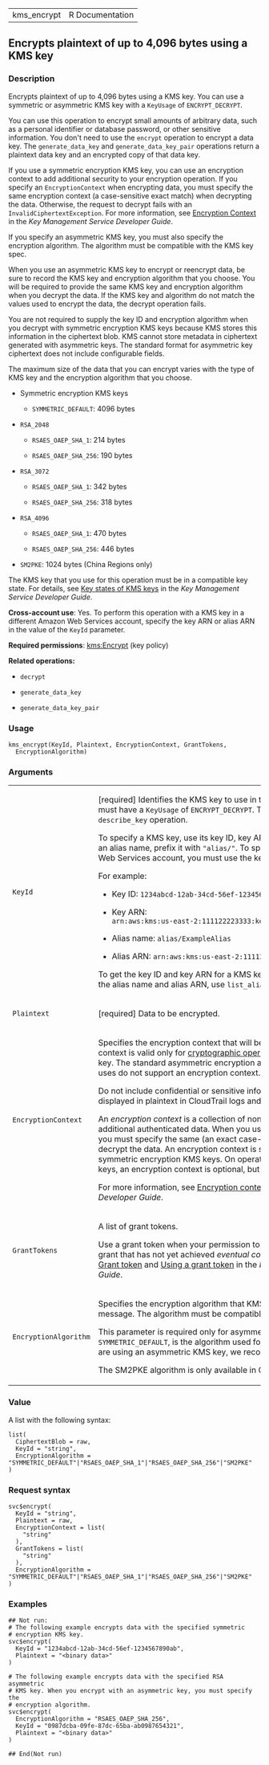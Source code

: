 <table style="width: 100%;">
<tbody>
<tr class="odd">
<td>kms_encrypt</td>
<td style="text-align: right;">R Documentation</td>
</tr>
</tbody>
</table>

## Encrypts plaintext of up to 4,096 bytes using a KMS key

### Description

Encrypts plaintext of up to 4,096 bytes using a KMS key. You can use a
symmetric or asymmetric KMS key with a `KeyUsage` of `ENCRYPT_DECRYPT`.

You can use this operation to encrypt small amounts of arbitrary data,
such as a personal identifier or database password, or other sensitive
information. You don't need to use the `encrypt` operation to encrypt a
data key. The `generate_data_key` and `generate_data_key_pair`
operations return a plaintext data key and an encrypted copy of that
data key.

If you use a symmetric encryption KMS key, you can use an encryption
context to add additional security to your encryption operation. If you
specify an `EncryptionContext` when encrypting data, you must specify
the same encryption context (a case-sensitive exact match) when
decrypting the data. Otherwise, the request to decrypt fails with an
`InvalidCiphertextException`. For more information, see [Encryption
Context](https://docs.aws.amazon.com/kms/latest/developerguide/concepts.html#encrypt_context)
in the *Key Management Service Developer Guide*.

If you specify an asymmetric KMS key, you must also specify the
encryption algorithm. The algorithm must be compatible with the KMS key
spec.

When you use an asymmetric KMS key to encrypt or reencrypt data, be sure
to record the KMS key and encryption algorithm that you choose. You will
be required to provide the same KMS key and encryption algorithm when
you decrypt the data. If the KMS key and algorithm do not match the
values used to encrypt the data, the decrypt operation fails.

You are not required to supply the key ID and encryption algorithm when
you decrypt with symmetric encryption KMS keys because KMS stores this
information in the ciphertext blob. KMS cannot store metadata in
ciphertext generated with asymmetric keys. The standard format for
asymmetric key ciphertext does not include configurable fields.

The maximum size of the data that you can encrypt varies with the type
of KMS key and the encryption algorithm that you choose.

-   Symmetric encryption KMS keys

    -   `SYMMETRIC_DEFAULT`: 4096 bytes

-   `RSA_2048`

    -   `RSAES_OAEP_SHA_1`: 214 bytes

    -   `RSAES_OAEP_SHA_256`: 190 bytes

-   `RSA_3072`

    -   `RSAES_OAEP_SHA_1`: 342 bytes

    -   `RSAES_OAEP_SHA_256`: 318 bytes

-   `RSA_4096`

    -   `RSAES_OAEP_SHA_1`: 470 bytes

    -   `RSAES_OAEP_SHA_256`: 446 bytes

-   `SM2PKE`: 1024 bytes (China Regions only)

The KMS key that you use for this operation must be in a compatible key
state. For details, see [Key states of KMS
keys](https://docs.aws.amazon.com/kms/latest/developerguide/key-state.html)
in the *Key Management Service Developer Guide*.

**Cross-account use**: Yes. To perform this operation with a KMS key in
a different Amazon Web Services account, specify the key ARN or alias
ARN in the value of the `KeyId` parameter.

**Required permissions**:
[kms:Encrypt](https://docs.aws.amazon.com/kms/latest/developerguide/kms-api-permissions-reference.html)
(key policy)

**Related operations:**

-   `decrypt`

-   `generate_data_key`

-   `generate_data_key_pair`

### Usage

    kms_encrypt(KeyId, Plaintext, EncryptionContext, GrantTokens,
      EncryptionAlgorithm)

### Arguments

<table>
<colgroup>
<col style="width: 35%" />
<col style="width: 65%" />
</colgroup>
<tbody>
<tr class="odd">
<td><code id="kms_encrypt_:_KeyId">KeyId</code></td>
<td><p>[required] Identifies the KMS key to use in the encryption
operation. The KMS key must have a <code>KeyUsage</code> of
<code>ENCRYPT_DECRYPT</code>. To find the <code>KeyUsage</code> of a KMS
key, use the <code>describe_key</code> operation.</p>
<p>To specify a KMS key, use its key ID, key ARN, alias name, or alias
ARN. When using an alias name, prefix it with <code>"alias/"</code>. To
specify a KMS key in a different Amazon Web Services account, you must
use the key ARN or alias ARN.</p>
<p>For example:</p>
<ul>
<li><p>Key ID: <code
style="white-space: pre;">⁠1234abcd-12ab-34cd-56ef-1234567890ab⁠</code></p></li>
<li><p>Key ARN: <code
style="white-space: pre;">⁠arn:aws:kms:us-east-2:111122223333:key/1234abcd-12ab-34cd-56ef-1234567890ab⁠</code></p></li>
<li><p>Alias name: <code>alias/ExampleAlias</code></p></li>
<li><p>Alias ARN:
<code>arn:aws:kms:us-east-2:111122223333:alias/ExampleAlias</code></p></li>
</ul>
<p>To get the key ID and key ARN for a KMS key, use
<code>list_keys</code> or <code>describe_key</code>. To get the alias
name and alias ARN, use <code>list_aliases</code>.</p></td>
</tr>
<tr class="even">
<td><code id="kms_encrypt_:_Plaintext">Plaintext</code></td>
<td><p>[required] Data to be encrypted.</p></td>
</tr>
<tr class="odd">
<td><code
id="kms_encrypt_:_EncryptionContext">EncryptionContext</code></td>
<td><p>Specifies the encryption context that will be used to encrypt the
data. An encryption context is valid only for <a
href="https://docs.aws.amazon.com/kms/latest/developerguide/concepts.html#cryptographic-operations">cryptographic
operations</a> with a symmetric encryption KMS key. The standard
asymmetric encryption algorithms and HMAC algorithms that KMS uses do
not support an encryption context.</p>
<p>Do not include confidential or sensitive information in this field.
This field may be displayed in plaintext in CloudTrail logs and other
output.</p>
<p>An <em>encryption context</em> is a collection of non-secret
key-value pairs that represent additional authenticated data. When you
use an encryption context to encrypt data, you must specify the same (an
exact case-sensitive match) encryption context to decrypt the data. An
encryption context is supported only on operations with symmetric
encryption KMS keys. On operations with symmetric encryption KMS keys,
an encryption context is optional, but it is strongly recommended.</p>
<p>For more information, see <a
href="https://docs.aws.amazon.com/kms/latest/developerguide/concepts.html#encrypt_context">Encryption
context</a> in the <em>Key Management Service Developer
Guide</em>.</p></td>
</tr>
<tr class="even">
<td><code id="kms_encrypt_:_GrantTokens">GrantTokens</code></td>
<td><p>A list of grant tokens.</p>
<p>Use a grant token when your permission to call this operation comes
from a new grant that has not yet achieved <em>eventual
consistency</em>. For more information, see <a
href="https://docs.aws.amazon.com/kms/latest/developerguide/grants.html#grant_token">Grant
token</a> and <a
href="https://docs.aws.amazon.com/kms/latest/developerguide/grant-manage.html#using-grant-token">Using
a grant token</a> in the <em>Key Management Service Developer
Guide</em>.</p></td>
</tr>
<tr class="odd">
<td><code
id="kms_encrypt_:_EncryptionAlgorithm">EncryptionAlgorithm</code></td>
<td><p>Specifies the encryption algorithm that KMS will use to encrypt
the plaintext message. The algorithm must be compatible with the KMS key
that you specify.</p>
<p>This parameter is required only for asymmetric KMS keys. The default
value, <code>SYMMETRIC_DEFAULT</code>, is the algorithm used for
symmetric encryption KMS keys. If you are using an asymmetric KMS key,
we recommend RSAES_OAEP_SHA_256.</p>
<p>The SM2PKE algorithm is only available in China Regions.</p></td>
</tr>
</tbody>
</table>

### Value

A list with the following syntax:

    list(
      CiphertextBlob = raw,
      KeyId = "string",
      EncryptionAlgorithm = "SYMMETRIC_DEFAULT"|"RSAES_OAEP_SHA_1"|"RSAES_OAEP_SHA_256"|"SM2PKE"
    )

### Request syntax

    svc$encrypt(
      KeyId = "string",
      Plaintext = raw,
      EncryptionContext = list(
        "string"
      ),
      GrantTokens = list(
        "string"
      ),
      EncryptionAlgorithm = "SYMMETRIC_DEFAULT"|"RSAES_OAEP_SHA_1"|"RSAES_OAEP_SHA_256"|"SM2PKE"
    )

### Examples

    ## Not run: 
    # The following example encrypts data with the specified symmetric
    # encryption KMS key.
    svc$encrypt(
      KeyId = "1234abcd-12ab-34cd-56ef-1234567890ab",
      Plaintext = "<binary data>"
    )

    # The following example encrypts data with the specified RSA asymmetric
    # KMS key. When you encrypt with an asymmetric key, you must specify the
    # encryption algorithm.
    svc$encrypt(
      EncryptionAlgorithm = "RSAES_OAEP_SHA_256",
      KeyId = "0987dcba-09fe-87dc-65ba-ab0987654321",
      Plaintext = "<binary data>"
    )

    ## End(Not run)
